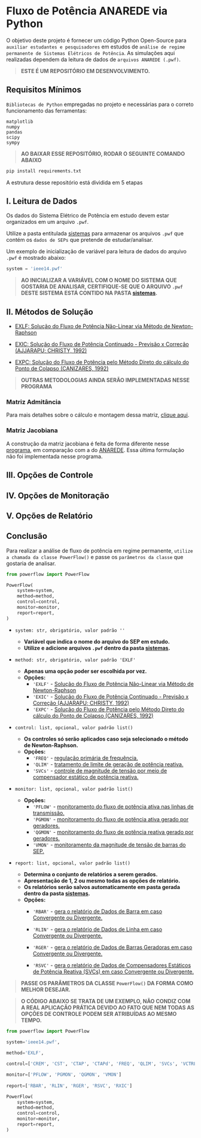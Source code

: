 # Fluxo de Potência ANAREDE via Python

O objetivo deste projeto é fornecer um código Python Open-Source para `auxiliar estudantes e pesquisadores` em estudos de `análise de regime permanente de Sistemas Elétricos de Potência`. As simulações aqui realizadas dependem da leitura de dados de `arquivos ANAREDE (.pwf)`.

> **ESTE É UM REPOSITÓRIO EM DESENVOLVIMENTO.**

## Requisitos Mínimos
`Bibliotecas de Python` empregadas no projeto e necessárias para o correto funcionamento das ferramentas:
```
matplotlib
numpy
pandas
scipy
sympy
```

> **AO BAIXAR ESSE REPOSITÓRIO, RODAR O SEGUINTE COMANDO ABAIXO**
```cmd
pip install requirements.txt
```


A estrutura desse repositório está dividida em 5 etapas


## I. Leitura de Dados
Os dados do Sistema Elétrico de Potência em estudo devem estar organizados em um arquivo `.pwf`.

Utilize a pasta entitulada [sistemas](sistemas) para armazenar os arquivos `.pwf` que contém os `dados de SEPs` que pretende de estudar/analisar.

Um exemplo de inicialização de variável para leitura de dados do arquivo `.pwf` é mostrado abaixo:

```Python
system = 'ieee14.pwf'
```

> **AO INICIALIZAR A VARIÁVEL COM O NOME DO SISTEMA QUE GOSTARIA DE ANALISAR, CERTIFIQUE-SE QUE O ARQUIVO `.pwf` DESTE SISTEMA ESTÁ CONTIDO NA PASTA [sistemas](sistemas/).**



## II. Métodos de Solução
- [EXLF: Solução do Fluxo de Potência Não-Linear via Método de Newton-Raphson](docs/Metodos/newtonraphson.md)

<!-- - [Solução de Fluxo de Potência Não-Linear via Método de Gauss-Seidel](docs/Metodos/gauss-seidel.md) -->

<!-- - [Solução do Fluxo de Potência Linearizado](docs/Metodos/linear.md) -->

<!-- - [Solução de Fluxo de Potência Desacoplado](docs/Metodos/decoup.md)

- [Solução de Fluxo de Potência Desacoplado Rápido](docs/Metodos/fast-decoup.md) -->

- [EXIC: Solução do Fluxo de Potência Continuado - Previsão x Correção (AJJARAPU; CHRISTY, 1992)](docs/Metodos/continuation.md)

- [EXPC: Solução do Fluxo de Potência pelo Método Direto do cálculo do Ponto de Colapso (CANIZARES, 1992)](docs/Metodos/pointofcollapse.md)

> **OUTRAS METODOLOGIAS AINDA SERÃO IMPLEMENTADAS NESSE PROGRAMA**


### Matriz Admitância
Para mais detalhes sobre o cálculo e montagem dessa matriz, [clique aqui](docs/Admitancia/admitancia.md).


### Matriz Jacobiana
A construção da matriz jacobiana é feita de forma diferente nesse [programa](docs/Jacobiana/reduzida.md), em comparação com a do [ANAREDE](docs/Jacobiana/alternada.md). Essa última formulação não foi implementada nesse programa.


## III. Opções de Controle

## IV. Opções de Monitoração

## V. Opções de Relatório


## Conclusão
Para realizar a análise de fluxo de potência em regime permanente, `utilize a chamada da classe PowerFlow()` e passe os `parâmetros da classe` que gostaria de analisar.

```Python
from powerflow import PowerFlow

PowerFlow(
    system=system, 
    method=method, 
    control=control, 
    monitor=monitor, 
    report=report,
)
```
- `system: str, obrigatório, valor padrão ''`
    - **Variável que indica o nome do arquivo do SEP em estudo.**
    - **Utilize e adicione arquivos `.pwf` dentro da pasta [sistemas](sistemas).**

- `method: str, obrigatório, valor padrão 'EXLF'`
    - **Apenas uma opção poder ser escolhida por vez.**
    - **Opções:**
        - `'EXLF'` - [Solução do Fluxo de Potência Não-Linear via Método de Newton-Raphson](docs/Metodos/newtonraphson.md)
        <!-- - `'GAUSS'` - [soluciona o SEP através do método de Gauss-Seidel.](docs/Metodos/gauss-seidel.md) -->
        <!-- - `'LINEAR'` - [soluciona o SEP através do método de Newton Raphson Linearizado.](docs/Metodos/linear.md) -->
        <!-- - `'DECOUP'` - [soluciona o SEP através do método Desacoplado.](docs/Metodos/decoup.md)
        - `'fDECOUP'` - [soluciona o SEP através do método Desacoplado Rápido.](docs/Metodos/fast-decoup.md) -->
        - `'EXIC'` - [Solução do Fluxo de Potência Continuado - Previsão x Correção (AJJARAPU; CHRISTY, 1992)](docs/Metodos/continuation.md)
        - `'EXPC'` - [Solução do Fluxo de Potência pelo Método Direto do cálculo do Ponto de Colapso (CANIZARES, 1992)](docs/Metodos/pointofcollapse.md)

- `control: list, opcional, valor padrão list()`
    - **Os controles só serão aplicados caso seja selecionado o método de Newton-Raphson.**
    - **Opções:**
        <!-- - `'CREM'` - [controle remoto de magnitude de tensão de barras remotas.](docs/Controle/controle-remoto-tensao.md)
        - `'CST'` - [controle secundário de tensão de magnitude de tensão de barras remotas.](docs/Controle/controle-secundario-tensao.md)
        - `'CTAP'` - [controle automático de taps de transformadores em fase.](docs/Controle/controle-transformador-tap-variavel.md)
        - `'CTAPd'` - [controle automático de taps de transformadores defasadores.](docs/Controle/controle-transformador-defasador.md) -->
        - `'FREQ'` - [regulação primária de frequência.](docs/Controle/controle-regulacao-primaria-frequencia.md)
        - `'QLIM'` - [tratamento de limite de geração de potência reativa.](docs/Controle/controle-limite-potencia-reativa-geradores.md)
        - `'SVCs'` - [controle de magnitude de tensão por meio de compensador estático de potência reativa.](docs/Controle/controle-compensador-estatico-CER-SVCs.md)
        

- `monitor: list, opcional, valor padrão list()`
    - **Opções:**
        - `'PFLOW'` - [monitoramento do fluxo de potência ativa nas linhas de transmissão.](docs/Monitoramento/fluxo-potencia-ativa-LT.md)
        - `'PGMON'` - [monitoramento do fluxo de potência ativa gerado por geradores.](docs/Monitoramento/geracao-potencia-ativa-PV.md)
        - `'QGMON'` - [monitoramento do fluxo de potência reativa gerado por geradores.](docs/Monitoramento/geracao-potencia-reativa-PV.md)
        - `'VMON'` - [monitoramento da magnitude de tensão de barras do SEP.](docs/Monitoramento/tensao-barramentos.md)

- `report: list, opcional, valor padrão list()`
    - **Determina o conjunto de relatórios a serem gerados.**
    - **Apresentação de 1, 2 ou mesmo todas as opções de relatório.**
    - **Os relatórios serão salvos automaticamente em pasta gerada dentro da pasta [sistemas](/sistemas).**
    - **Opções:**
        - `'RBAR'` - [gera o relatório de Dados de Barra em caso Convergente ou Divergente.](docs/Relatorios/RBAR.md)

        - `'RLIN'` - [gera o relatório de Dados de Linha em caso Convergente ou Divergente.](docs/Relatorios/RLIN.md)

        - `'RGER'` - [gera o relatório de Dados de Barras Geradoras em caso Convergente ou Divergente.](docs/Relatorios/RGER.md)

        - `'RSVC'` - [gera o relatório de Dados de Compensadores Estáticos de Potência Reativa (SVCs) em caso Convergente ou Divergente.](docs/Relatorios/rsvc.md)


> **PASSE OS PARÂMETROS DA CLASSE `PowerFlow()` DA FORMA COMO MELHOR DESEJAR.** 

> **O CÓDIGO ABAIXO SE TRATA DE UM EXEMPLO, NÃO CONDIZ COM A REAL APLICAÇÃO PRÁTICA DEVIDO AO FATO QUE NEM TODAS AS OPÇÕES DE CONTROLE PODEM SER ATRIBUÍDAS AO MESMO TEMPO.**  

```Python
from powerflow import PowerFlow

system='ieee14.pwf', 
    
method='EXLF', 

control=['CREM', 'CST', 'CTAP', 'CTAPd', 'FREQ', 'QLIM', 'SVCs', 'VCTRL']

monitor=['PFLOW', 'PGMON', 'QGMON', 'VMON']
    
report=['RBAR', 'RLIN', 'RGER', 'RSVC', 'RXIC']

PowerFlow(
    system=system, 
    method=method,  
    control=control, 
    monitor=monitor, 
    report=report,
)
```
